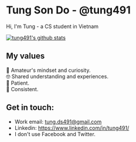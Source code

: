 # Tung Son Do - @tung491

Hi, I'm Tung - a CS student in Vietnam

[![tung491's github stats](https://github-readme-stats.vercel.app/api?username=tung491)](https://github.com/anuraghazra/github-readme-stats)

## My values
🍏 Amateur's mindset and curiosity. <br>
🤓 Shared understanding and experiences. <br>
🤠 Patient. <br>
🙏 Consistent. <br>

## Get in touch:
- Work email: tung.ds491@gmail.com
- Linkedin: https://www.linkedin.com/in/tung491/
- I don't use Facebook and Twitter.
